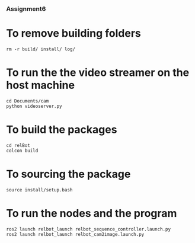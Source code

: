 ### Assignment6 ###
# To remove building folders
    rm -r build/ install/ log/

# To run the the video streamer on the host machine
    cd Documents/cam
    python videoserver.py

# To build the packages
    cd relBot
    colcon build

# To sourcing the package
    source install/setup.bash

# To run the nodes and the program
    ros2 launch relbot_launch relbot_sequence_controller.launch.py
    ros2 launch relbot_launch relbot_cam2image.launch.py